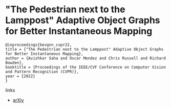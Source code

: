 # "The Pedestrian next to the Lamppost" Adaptive Object Graphs for Better Instantaneous Mapping

```
@inproceedings{bevgnn_cvpr22,
title = {"The Pedestrian next to the Lamppost" Adaptive Object Graphs for Better Instantaneous Mapping},
author = {Avishkar Saha and Oscar Mendez and Chris Russell and Richard Bowden},
booktitle = {Proceedings of the IEEE/CVF Conference on Computer Vision and Pattern Recognition (CVPR)},
year = {2022}
}
```

links
- [arXiv](https://arxiv.org/abs/2204.02944)
